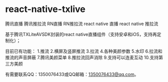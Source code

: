 # react-native-txlive

腾讯直播 
腾讯推拉流
RN直播
RN推拉流
react native 直播
react native 推拉流

基于腾讯TXLiteAVSDK封装的react native直播组件（支持安卓和iOS，支持再定制化）；

目前已有功能：
1.推流
2.横屏及竖屏推流
3.拉流
4.各种美颜参数
5.水印
6.拉流和推流的声音屏蔽
7.腾讯美颜菜单
8.推拉流回声消除
9.支持可以连麦互动
10.支持第三方美颜

有需要联系QQ：1350076433或QQ邮箱：1350076433@qq.com。
